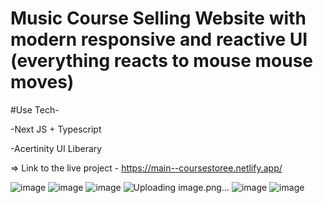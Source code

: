 #  Music Course Selling Website with modern responsive and reactive UI (everything reacts to mouse mouse moves)

#Use Tech-

-Next JS + Typescript

-Acertinity UI Liberary


=> Link to the live project - https://main--coursestoree.netlify.app/

![image](https://github.com/Atharva-Karhale/Music-Course-Website/assets/141917763/c9ab8bb9-ed93-412c-bcba-05a0238ca0e2)
![image](https://github.com/Atharva-Karhale/Music-Course-Website/assets/141917763/8c0703c1-71bc-41fc-b022-727c0919a5d0)
![image](https://github.com/Atharva-Karhale/Music-Course-Website/assets/141917763/ff0ee4a1-1bdc-4b8a-9301-7eb8a1de0e0c)
![Uploading image.png…]()
![image](https://github.com/Atharva-Karhale/Music-Course-Website/assets/141917763/4d1baa7f-86e0-4441-9824-2e80c5a13ebd)
![image](https://github.com/Atharva-Karhale/Music-Course-Website/assets/141917763/224bab53-7f71-4a70-b9a1-e4b3182a2b9f)


